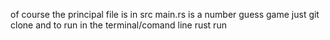 of course the principal file is in src main.rs is a number guess game
just git clone and to run in the terminal/comand line rust run
